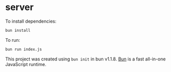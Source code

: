 # server

To install dependencies:

```bash
bun install
```

To run:

```bash
bun run index.js
```

This project was created using `bun init` in bun v1.1.8. [Bun](https://bun.sh) is a fast all-in-one JavaScript runtime.
